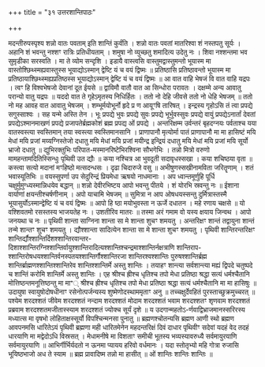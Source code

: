 +++
title = "३१ उत्तरशान्तिपाठः"

+++

मदन्तीरुपस्पृश्य शन्नो वातः पवताम् इति शान्तिं कुर्वंति । शन्नो वातः पवतां मातरिश्वा शं नस्तपतु सूर्यः । अहानि शं भवन्तु नश्शꣳ रात्रिः प्रतिधीयताम् । शमुषा नो व्युच्छतु शमादित्य उदेतु नः । शिवा नश्शन्तमा भव सुमृडीका सरस्वति । मा ते व्योम सन्दृशि । इडायै वास्त्वसि वास्तुमद्वास्तुमन्तो भूयास्म मा वास्तोश्छिथ्स्मह्यवास्तुस्स भूयाद्योऽस्मान् द्वेष्टि यं च वयं द्विष्मः ॥ प्रतिष्ठासि प्रतिष्ठावन्तो भूयास्म मा प्रतिष्ठायाश्छिथ्स्मह्यप्रतिष्ठस्स भूयाद्योऽस्मान् द्वेष्टि यं च वयं द्विष्मः ॥ आ वात वाहि भेषजं वि वात वाहि यद्रपः । त्वꣳ हि विश्वभेषजो देवानां दूत ईयसे ॥ द्वाविमौ वातौ वात आ सिन्धोरा परावतः । दक्षम्मे अन्य आवातु परान्यो वातु यद्रपः ॥ यददो वात ते गृहेऽमृतस्य निधिर्हितः । ततो नो देहि जीवसे ततो नो धेहि भेषजम् ॥ ततो नो मह आवह वात आवातु भेषजम् । शम्भूर्मयोभूर्नो हृदे प्र ण आयूꣳषि तारिषत् । इन्द्रस्य गृहोऽसि तं त्वा प्रपद्ये सगुस्साश्वः । सह यन्मे अस्ति तेन । भूः प्रपद्ये भुवः प्रपद्ये सुवः प्रपद्ये भूर्भुवस्सुवः प्रपद्ये वायुं प्रपद्येऽनार्तां देवतां प्रपद्येऽश्मानमाखणं प्रपद्ये प्रजापतेर्ब्रह्मकोशं ब्रह्म प्रपद्य ओं प्रपद्ये । अन्तरिक्षम्म उर्वन्तरं बृहदग्नयः पर्वताश्च यया वातस्वस्त्या स्वस्तिमान् तया स्वस्त्या स्वस्तिमानसानि । प्राणापानौ मृत्योर्मा पातं प्राणापानौ मा मा हासिष्टं मयि मेधां मयि प्रजां मय्यग्निस्तेजो दधातु मयि मेधां मयि प्रजां मयीन्द्र इन्द्रियं दधातु मयि मेधां मयि प्रजां मयि सूर्यो भ्राजो दधातु ॥ द्युभिरक्तुभिः परिपात-मस्मानरिष्टेभिरश्विना सौभगेभिः । तन्नो मित्रो वरुणो मामहन्तामदितिस्सिन्धुः पृथिवी उत द्यौः ॥ कया नश्चित्र आ भुवदूती सदावृधस्सखा । कया शचिष्ठया वृता ॥ कस्त्वा सत्यो मदानां मꣳहिष्ठो मत्सदन्धसः । दृढा चिदारुजे वसु ॥ अभीषुणस्सखीनामविता जरितॄणाम् । शतं भवास्यूतिभिः ॥ वयस्सुपर्णा उप सेदुरिन्द्रं प्रियमेधा ऋषयो नाधमानाः । अप ध्वान्तमूर्णुहि पूर्धि चक्षुर्मुमुग्ध्यस्मान्निधयेव बद्धान् ॥ शन्नो देवीरभिष्टय आपो भवन्तु पीतये । शं योरभि स्रवन्तु नः ॥ ईशाना वार्याणां क्षयन्तीश्चर्षणीनाम् । अपो याचामि भेषजम् ॥ सुमित्रा न आप ओषधयस्सन्तु दुर्मित्रास्तस्मै भूयासुर्योऽस्मान्द्वेष्टि यं च वयं द्विष्मः ॥ आपो हि ष्ठा मयोभुवस्ता न ऊर्जे दधातन । महे रणाय चक्षसे ॥ यो वश्शिवतमो रसस्तस्य भाजयतेह नः । उशतीरिव मातरः ॥ तस्मा अरं गमाम वो यस्य क्षयाय जिन्वथ । आपो जनयथा च नः ॥ पृथिवी शान्ता साग्निना शान्ता सा मे शान्ता शुचꣳ शमयतु । अन्तरिक्षꣳ शान्तं तद्वायुना शान्तं तन्मे शान्तꣳ शुचꣳ शमयतु । द्यौश्शान्ता सादित्येन शान्ता सा मे शान्ता शुचꣳ शमयतु । पृथिवी शान्तिरन्तरिक्षꣳ शान्तिर्द्यौश्शान्तिर्दिशश्शान्तिरवान्तर-दिशाश्शान्तिरग्निश्शान्तिर्वायुश्शान्तिरादित्यश्शान्तिश्चन्द्रमाश्शान्तिर्नक्षत्राणि शान्तिराप-श्शान्तिरोषधयश्शान्तिर्वनस्पतयश्शान्तिर्गौश्शान्तिरजा शान्तिरश्वश्शान्तिः पुरुषश्शान्तिर्ब्रह्म शान्तिर्ब्राह्मणश्शान्तिश्शान्तिरेव शान्तिश्शान्तिर्मे अस्तु शान्तिः । तयाहꣳ शान्त्या सर्वशान्त्या मह्यं द्विपदे चतुष्पदे च शान्तिं करोमि शान्तिर्मे अस्तु शान्तिः । एह श्रीश्च ह्रीश्च धृतिश्च तपो मेधा प्रतिष्ठा श्रद्धा सत्यं धर्मश्चैतानि मोत्तिष्ठन्तमनूत्तिष्ठन्तु मा माꣲ् श्रीश्च ह्रीश्च धृतिश्च तपो मेधा प्रतिष्ठा श्रद्धा सत्यं धर्मश्चैतानि मा मा हासिषुः ॥ उदायुषा स्वायुषोदोषधीनाꣳ रसेनोत्पर्जन्यस्य शुष्मेणोदस्थाममृताꣳ अनु ॥ तच्चक्षुर्देवहितं पुरस्ताच्छुक्रमुच्चरत् ॥ पश्येम शरदश्शतं जीवेम शरदश्शतं नन्दाम शरदश्शतं मोदाम शरदश्शतं भवाम शरदश्शतꣳ शृणवाम शरदश्शतं प्रब्रवाम शरदश्शतमजीतास्स्याम शरदश्शतं ज्योक्च सूर्यं दृशे ॥ य उदगान्महतोऽ-र्णवाद्विभ्राजमानस्सरिरस्य मध्यात्स मा वृषभो लोहिताक्षस्सूर्यो विपश्चिन्मनसा पुनातु ॥ ब्रह्मणश्चोतन्यसि ब्रह्मण आणी स्थो ब्रह्मण आवपनमसि धारितेऽयं पृथिवी ब्रह्मणा मही धारितमेनेन महदन्तरिक्षं दिवं दाधार पृथिवीꣳ सदेवां यदहं वेद तदहं धारयाणि मा मद्वेदोऽधि विस्रसत् । मेधामनीषे मा विशताꣳ समीची भूतस्य भव्यस्यावरुध्यै सर्वमायुरयाणि सर्वमायुरयाणि ॥ आभिर्गीर्भिर्यदतो न ऊनमा प्यायय हरिवो वर्धमानः । यदा स्तोतृभ्यो महि गोत्रा रुजासि भूयिष्ठभाजो अध ते स्याम ॥ ब्रह्म प्रावादिष्म तन्नो मा हासीत् ॥ ओं शान्तिः शान्तिः शान्तिः ॥
